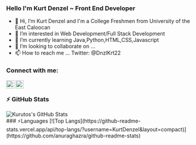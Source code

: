 ### Hello I'm Kurt Denzel ~ Front End Developer

- 👋 Hi, I’m Kurt Denzel and I'm a College Freshmen from University of the East Caloocan
- 👀 I’m interested in Web Development/Full Stack Development
- 🌱 I’m currently learning Java,Python,HTML,CSS,Javascript
- 💞️ I’m looking to collaborate on ... 
- 📫 How to reach me ... Twitter: @DnzlKrt22


### Connect with me:
<img align = "left" alt = "KurutoDenzeru | YouTube" width="22px" src="https://cdn.jsdelivr.net/npm/simple-icons@v3/icons/youtube.svg" />
<img align = "left" alt = "@DnzlKrt22 | Twitter" width="22px" src="https://cdn.jsdelivr.net/npm/simple-icons@v3/icons/twitter.svg" />

<br />

### ⚡ GitHub Stats
<img align="left" alt="Kurutos's GitHub Stats" src="https://github-readme-stats.vercel.app/api?username=KurtDenzel&show_icons=true&hide_border=true&theme=radical"/>


<br />
### ⚡Languages
[![Top Langs](https://github-readme-stats.vercel.app/api/top-langs/?username=KurtDenzel&layout=compact)](https://github.com/anuraghazra/github-readme-stats)

<!---
KurtDenzel/KurtDenzel is a ✨ special ✨ repository because its `README.md` (this file) appears on your GitHub profile.
You can click the Preview link to take a look at your changes.
--->
